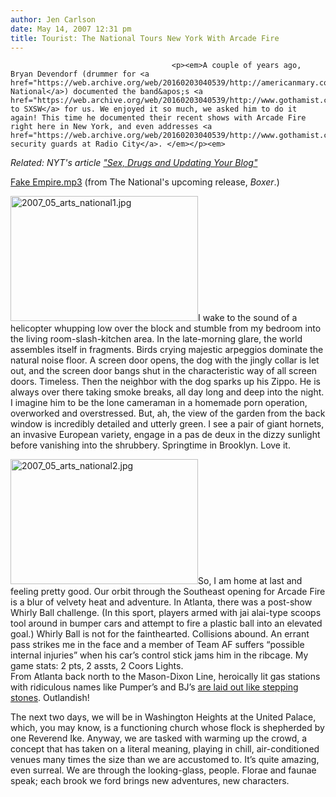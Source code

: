 ```yaml
---
author: Jen Carlson
date: May 14, 2007 12:31 pm
title: Tourist: The National Tours New York With Arcade Fire
---
```


	
										<p><em>A couple of years ago, Bryan Devendorf (drummer for <a href="https://web.archive.org/web/20160203040539/http://americanmary.com/">The National</a>) documented the band&apos;s <a href="https://web.archive.org/web/20160203040539/http://www.gothamist.com/2005/03/25/dear_sxsw_diarypart_2.php">trip to SXSW</a> for us. We enjoyed it so much, we asked him to do it again! This time he documented their recent shows with Arcade Fire right here in New York, and even addresses <a href="https://web.archive.org/web/20160203040539/http://www.gothamist.com/2007/05/10/af.php">those security guards at Radio City</a>. </em></p><em>

</em><p><em>Related: NYT&apos;s article <a href="https://web.archive.org/web/20160203040539/http://www.nytimes.com/2007/05/13/magazine/13audience-t.html?pagewanted=1&amp;ei=5087%0A&amp;em&amp;en=f55e0d94efd98eb0&amp;ex=1179288000">&quot;Sex, Drugs and Updating Your Blog&quot;</a></em></p>

<p><a href="https://web.archive.org/web/20160203040539/http://www.beggarsgroupusa.com/mp3/thenational_fakeempire.mp3">Fake Empire.mp3</a> (from The National&apos;s upcoming release, <em>Boxer</em>.)</p>

<p><img alt="2007_05_arts_national1.jpg" src="https://web.archive.org/web/20160203040539im_/http://www.gothamist.com/attachments/arts_jen/2007_05_arts_national1.jpg" width="300" height="200" class="right">I wake to the sound of a helicopter whupping low over the block and stumble from my bedroom into the living room-slash-kitchen area. In the late-morning glare, the world assembles itself in fragments. Birds crying majestic arpeggios dominate the natural noise floor. A screen door opens, the dog with the jingly collar is let out, and the screen door bangs shut in the characteristic way of all screen doors. Timeless. Then the neighbor with the dog sparks up his Zippo. He is always over there taking smoke breaks, all day long and deep into the night. I imagine him to be the lone cameraman in a homemade porn operation, overworked and overstressed. But, ah, the view of the garden from the back window is incredibly detailed and utterly green. I see a pair of giant hornets, an invasive European variety, engage in a pas de deux in the dizzy sunlight before vanishing into the shrubbery. Springtime in Brooklyn. Love it. </p>

<p><img alt="2007_05_arts_national2.jpg" src="https://web.archive.org/web/20160203040539im_/http://www.gothamist.com/attachments/arts_jen/2007_05_arts_national2.jpg" width="300" height="200" class="left">So, I am home at last and feeling pretty good. Our orbit through the Southeast opening for Arcade Fire is a blur of velvety heat and adventure. In Atlanta, there was a post-show Whirly Ball challenge. (In this sport, players armed with jai alai-type scoops tool around in bumper cars and attempt to fire a plastic ball into an elevated goal.) Whirly Ball is not for the fainthearted. Collisions abound. An errant pass strikes me in the face and a member of Team AF suffers &#x201C;possible internal injuries&#x201D; when his car&#x2019;s control stick jams him in the ribcage. My game stats: 2 pts, 2 assts, 2 Coors Lights.  <br>
From Atlanta back north to the Mason-Dixon Line, heroically lit gas stations with ridiculous names like Pumper&#x2019;s and BJ&#x2019;s <a href="https://web.archive.org/web/20160203040539/http://www.gothamist.com/attachments/arts_jen/2007_05_arts_national4.jpg">are laid out like stepping stones</a>. Outlandish! </p>

<p>The next two days, we will be in Washington Heights at the United Palace, which, you may know, is a functioning church whose flock is shepherded by one Reverend Ike. Anyway, we are tasked with warming up the crowd, a concept that has taken on a literal meaning, playing in chill, air-conditioned venues many times the size than we are accustomed to. It&#x2019;s quite amazing, even surreal. We are through the looking-glass, people. Florae and faunae speak; each brook we ford brings new adventures, new characters. </p>					
										
									
				